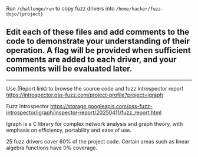 Run `/challenge/run` to copy fuzz drivers into `/home/hacker/fuzz-dojo/{project}`

Edit each of these files and add comments to the code to demonstrate your understanding of their operation. A flag will be provided when sufficient comments are added to each driver, and your comments will be evaluated later.
-

---

Use (Report link) to browse the source code and fuzz introspector report https://introspector.oss-fuzz.com/project-profile?project=igraph

Fuzz Introspector
https://storage.googleapis.com/oss-fuzz-introspector/igraph/inspector-report/20250411/fuzz_report.html

Igraph is a C library for complex network analysis and graph theory, with emphasis on efficiency, portability and ease of use.

25 fuzz drivers cover 60% of the project code.  Certain areas such as linear algebra functions have 0% coverage.
